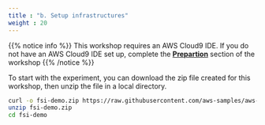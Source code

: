 ```yaml
---
title : "b. Setup infrastructures"
weight : 20
---
```


{{% notice info %}}
This workshop requires an AWS Cloud9 IDE. If you do not have an AWS Cloud9 IDE set up, complete the **[Prepartion](/02-preparation.html)** section of the workshop
{{% /notice %}}

To start with the experiment, you can download the zip file created for this workshop, then unzip the file in a local directory.

```bash
curl -o fsi-demo.zip https://raw.githubusercontent.com/aws-samples/aws-hpc-tutorials/batch/content/05-aws-batch-and-lambda/setup/fsi-demo.zip
unzip fsi-demo.zip
cd fsi-demo
```
